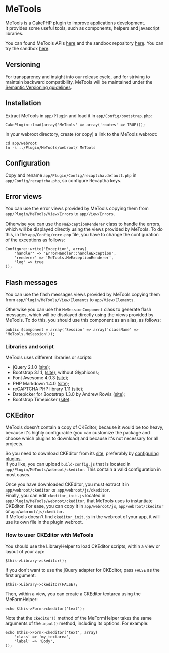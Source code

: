 # MeTools
MeTools is a CakePHP plugin to improve applications development.  
It provides some useful tools, such as components, helpers and javascript libraries.

You can found MeTools APIs [here](http://repository.novatlantis.it/metools/API) and 
the sandbox repository [here](http://github.com/mirko-pagliai/MeToolsSandbox). 
You can try the sandbox [here](http://repository.novatlantis.it/metools-sandbox).

## Versioning
For transparency and insight into our release cycle, and for striving to maintain backward compatibility, 
MeTools will be maintained under the [Semantic Versioning guidelines](http://semver.org).

## Installation
Extract MeTools in `app/Plugin` and load it in `app/Config/bootstrap.php`:

	CakePlugin::load(array('MeTools' => array('routes' => TRUE)));

In your webroot directory, create (or copy) a link to the MeTools webroot:

	cd app/webroot
	ln -s ../Plugin/MeTools/webroot/ MeTools

## Configuration
Copy and rename `app/Plugin/Config/recaptcha.default.php` in `app/Config/recaptcha.php`, so configure Recaptha keys.

## Error views
You can use the error views provided by MeTools copying them from `app/Plugin/MeTools/View/Errors` to `app/View/Errors`.

Otherwise you can use the `MeExceptionRenderer` class to handle the errors, which will be displayed directly using 
the views provided by MeTools. To do this, in the `app/Config/core.php` file, you have to change the configuration 
of the exceptions as follows:

	Configure::write('Exception', array(
		'handler' => 'ErrorHandler::handleException',
		'renderer' => 'MeTools.MeExceptionRenderer',
		'log' => true
	));

## Flash messages
You can use the flash messages views provided by MeTools copying them from `app/Plugin/MeTools/View/Elements` to `app/View/Elements`.

Otherwise you can use the `MeSessionComponent` class to generate flash messages, which will be displayed directly using 
the views provided by MeTools. To do this, you should use this component as an alias, as follows:
	
	public $component = array('Session' => array('className' => 'MeTools.MeSession'));

### Libraries and script
MeTools uses different libraries or scripts:

- jQuery 2.1.0 ([site](http://jquery.com));
- Bootstrap 3.1.1, ([site](http://getbootstrap.com)), without Glyphicons;
- Font Awesome 4.0.3 ([site](http://fortawesome.github.com/Font-Awesome));
- PHP Markdown 1.4.0 ([site](http://michelf.ca/projects/php-markdown));
- reCAPTCHA PHP library 1.11 ([site](https://developers.google.com/recaptcha/docs/php));
- Datepicker for Bootstrap 1.3.0 by Andrew Rowls ([site](http://eternicode.github.io/bootstrap-datepicker));
- Bootstrap Timepicker ([site](http://jdewit.github.io/bootstrap-timepicker)).

## CKEditor
MeTools doesn't contain a copy of CKEditor, because it would be too heavy, because it's highly configurable (you 
can customize the package and choose which plugins to download) and because it's not necessary for all projects.

So you need to download CKEditor from its [site](http://ckeditor.com/download), preferably by 
[configuring plugins](http://ckeditor.com/builder).  
If you like, you can upload `build-config.js` 
that is located in `app/Plugin/MeTools/webroot/ckeditor`. This contain a valid configuration in most cases.

Once you have downloaded CKEditor, you must extract it in `app/webroot/ckeditor` or `app/webroot/js/ckeditor`.  
Finally, you can edit `ckeditor_init.js` located in `app/Plugin/MeTools/webroot/ckeditor`, that MeTools uses to 
instantiate CKEditor. For ease, you can copy it in `app/webroot/js`, `app/webroot/ckeditor` or `app/webroot/js/ckeditor`.  
If MeTools doesn't find `ckeditor_init.js` in the webroot of your app, it will use its own file in the plugin webroot.

### How to user CKEditor with MeTools
You should use the LibraryHelper to load CKEditor scripts, within a view or layout of your app:

	$this->Library->ckeditor();

If you don't want to use the jQuery adapter for CKEditor, pass `FALSE` as the first argument:

	$this->Library->ckeditor(FALSE);

Then, within a view, you can create a CKEditor textarea using the MeFormHelper:

	echo $this->Form->ckeditor('text');

Note that the `ckeditor()` method of the MeFormHelper takes the same arguments of the `input()` method, 
including its options. For example:

	echo $this->Form->ckeditor('text', array(
		'class'	=> 'my_textarea',
		'label' => 'Body',
	));